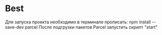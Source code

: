 # Best

Для запуска проекта необходимо в терминале прописать:
npm install --save-dev parcel
После подгрузки пакетов Parcel запустить скрипт "start"

